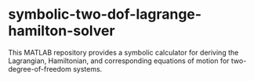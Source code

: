 # symbolic-two-dof-lagrange-hamilton-solver
This MATLAB repository provides a symbolic calculator for deriving the Lagrangian, Hamiltonian, and corresponding equations of motion for two-degree-of-freedom systems.
